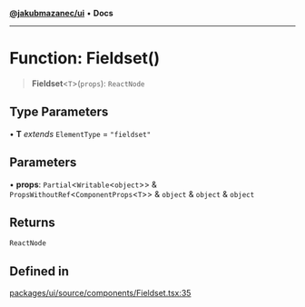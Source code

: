 [**@jakubmazanec/ui**](../README.md) • **Docs**

---

# Function: Fieldset()

> **Fieldset**\<`T`\>(`props`): `ReactNode`

## Type Parameters

• **T** _extends_ `ElementType` = `"fieldset"`

## Parameters

• **props**: `Partial`\<`Writable`\<`object`\>\> & `PropsWithoutRef`\<`ComponentProps`\<`T`\>\> &
`object` & `object` & `object`

## Returns

`ReactNode`

## Defined in

[packages/ui/source/components/Fieldset.tsx:35](https://github.com/jakubmazanec/tools/blob/28bd44b020b25cf8f9b96b5a385bb7c918cf32ab/packages/ui/source/components/Fieldset.tsx#L35)

